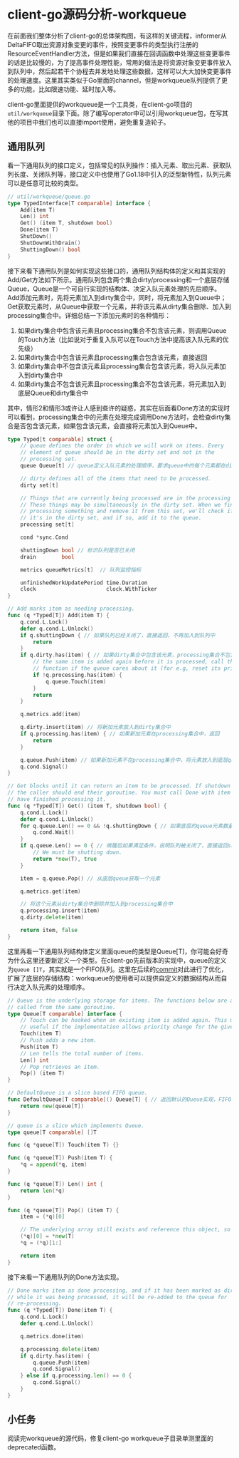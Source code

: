# client-go源码分析-workqueue

在前面我们整体分析了client-go的总体架构图，有这样的关键流程，informer从DeltaFIFO取出资源对象变更的事件，按照变更事件的类型执行注册的ResourceEventHandler方法，但是如果我们直接在回调函数中处理这些变更事件的话是比较慢的，为了提高事件处理性能，常用的做法是将资源对象变更事件放入到队列中，然后起若干个协程去并发地处理这些数据，这样可以大大加快变更事件的处理速度。这里其实类似于Go里面的channel，但是workqueue队列提供了更多的功能，比如限速功能、延时加入等。

client-go里面提供的workqueue是一个工具类，在client-go项目的`util/workqueue`目录下面。除了编写operator中可以引用workqueue包，在写其他的项目中我们也可以直接import使用，避免重复造轮子。

## 通用队列

看一下通用队列的接口定义，包括常见的队列操作：插入元素、取出元素、获取队列长度、关闭队列等，接口定义中也使用了Go1.18中引入的泛型新特性，队列元素可以是任意可比较的类型。

```go
// util/workqueue/queue.go
type TypedInterface[T comparable] interface {
	Add(item T)
	Len() int
	Get() (item T, shutdown bool)
	Done(item T)
	ShutDown()
	ShutDownWithDrain()
	ShuttingDown() bool
}

```

接下来看下通用队列是如何实现这些接口的，通用队列结构体的定义和其实现的Add/Get方法如下所示。通用队列包含两个集合dirty/processing和一个底层存储Queue，Queue是一个可自行实现的结构体、决定入队元素处理的先后顺序。Add添加元素时，先将元素加入到dirty集合中，同时，将元素加入到Queue中；Get获取元素时，从Queue中获取一个元素，并将该元素从dirty集合删除、加入到processing集合中。详细总结一下添加元素时的各种情形：
1. 如果dirty集合中包含该元素且processing集合不包含该元素，则调用Queue的Touch方法（比如说对于重复入队可以在Touch方法中提高该入队元素的优先级）
2. 如果dirty集合中包含该元素且processing集合包含该元素，直接返回
3. 如果dirty集合中不包含该元素且processing集合包含该元素，将入队元素加入到dirty集合中
4. 如果dirty集合不包含该元素且processing集合不包含该元素，将元素加入到底层Queue和dirty集合中
   
其中，情形2和情形3或许让人感到些许的疑惑，其实在后面看Done方法的实现时可以看到，processing集合中的元素在处理完成调用Done方法时，会检查dirty集合是否包含该元素，如果包含该元素，会直接将元素加入到Queue中。

```go
type Typed[t comparable] struct {
	// queue defines the order in which we will work on items. Every
	// element of queue should be in the dirty set and not in the
	// processing set.
	queue Queue[t] // queue定义入队元素的处理顺序，要求queue中的每个元素都在dirty集合、不在processing集合中(表示待处理的元素)

	// dirty defines all of the items that need to be processed.
	dirty set[t]

	// Things that are currently being processed are in the processing set.
	// These things may be simultaneously in the dirty set. When we finish
	// processing something and remove it from this set, we'll check if
	// it's in the dirty set, and if so, add it to the queue.
	processing set[t]

	cond *sync.Cond

	shuttingDown bool // 标识队列是否已关闭
	drain        bool

	metrics queueMetrics[t]  // 队列监控指标

	unfinishedWorkUpdatePeriod time.Duration
	clock                      clock.WithTicker
}

// Add marks item as needing processing.
func (q *Typed[T]) Add(item T) {
	q.cond.L.Lock()
	defer q.cond.L.Unlock()
	if q.shuttingDown { // 如果队列已经关闭了，直接返回，不再加入到队列中
		return
	}
	if q.dirty.has(item) { // 如果dirty集合中包含该元素，processing集合不包含该元素，则调用底层Queue的Touch方法（如重设优先级）
		// the same item is added again before it is processed, call the Touch
		// function if the queue cares about it (for e.g, reset its priority)
		if !q.processing.has(item) {
			q.queue.Touch(item)
		}
		return
	}

	q.metrics.add(item)

	q.dirty.insert(item) // 将新加元素放入到dirty集合中
	if q.processing.has(item) { // 如果新加元素在processing集合中，返回
		return
	}

	q.queue.Push(item) // 如果新加元素不在processing集合中，将元素放入到底层queue存储中
	q.cond.Signal()
}

// Get blocks until it can return an item to be processed. If shutdown = true,
// the caller should end their goroutine. You must call Done with item when you
// have finished processing it.
func (q *Typed[T]) Get() (item T, shutdown bool) {
	q.cond.L.Lock()
	defer q.cond.L.Unlock()
	for q.queue.Len() == 0 && !q.shuttingDown { // 如果底层的queue元素数量为0且队列没有关闭，Get方法会阻塞住直到被再次唤醒
		q.cond.Wait()
	}
	if q.queue.Len() == 0 { // 唤醒后如果满足条件，说明队列被关闭了，直接返回shutdown为true
		// We must be shutting down.
		return *new(T), true
	}

	item = q.queue.Pop() // 从底层queue获取一个元素

	q.metrics.get(item)

    // 将这个元素从dirty集合中删除并加入到processing集合中
	q.processing.insert(item)
	q.dirty.delete(item)

	return item, false
}
```

这里再看一下通用队列结构体定义里面queue的类型是Queue[T]，你可能会好奇为什么这里还要新定义一个类型。在client-go先前版本的实现中，queue的定义为`queue []T`，其实就是一个FIFO队列。这里在后续的[commit](https://github.com/kubernetes/kubernetes/pull/123347)对此进行了优化，扩展了底层的存储结构：workqueue的使用者可以提供自定义的数据结构从而自行决定入队元素的处理顺序。

```go
// Queue is the underlying storage for items. The functions below are always
// called from the same goroutine.
type Queue[T comparable] interface {
	// Touch can be hooked when an existing item is added again. This may be
	// useful if the implementation allows priority change for the given item.
	Touch(item T)
	// Push adds a new item.
	Push(item T)
	// Len tells the total number of items.
	Len() int
	// Pop retrieves an item.
	Pop() (item T)
}

// DefaultQueue is a slice based FIFO queue.
func DefaultQueue[T comparable]() Queue[T] { // 返回默认的Queue实现，FIFO队列
	return new(queue[T])
}

// queue is a slice which implements Queue.
type queue[T comparable] []T

func (q *queue[T]) Touch(item T) {}

func (q *queue[T]) Push(item T) {
	*q = append(*q, item)
}

func (q *queue[T]) Len() int {
	return len(*q)
}

func (q *queue[T]) Pop() (item T) {
	item = (*q)[0]

	// The underlying array still exists and reference this object, so the object will not be garbage collected.
	(*q)[0] = *new(T)
	*q = (*q)[1:]

	return item
}
```

接下来看一下通用队列的Done方法实现。

```go
// Done marks item as done processing, and if it has been marked as dirty again
// while it was being processed, it will be re-added to the queue for
// re-processing.
func (q *Typed[T]) Done(item T) {
	q.cond.L.Lock()
	defer q.cond.L.Unlock()

	q.metrics.done(item)

	q.processing.delete(item)
	if q.dirty.has(item) {
		q.queue.Push(item)
		q.cond.Signal()
	} else if q.processing.len() == 0 {
		q.cond.Signal()
	}
}

```

## 小任务

阅读完workqueue的源代码，修复client-go workqueue子目录单测里面的deprecated函数。